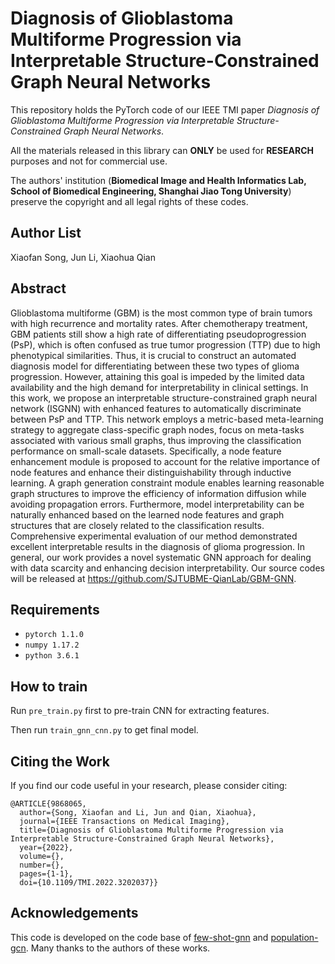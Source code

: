 
# Diagnosis of Glioblastoma Multiforme Progression via Interpretable Structure-Constrained Graph Neural Networks

This repository holds the PyTorch code of our IEEE TMI paper *Diagnosis of Glioblastoma Multiforme Progression via Interpretable Structure-Constrained Graph Neural Networks*. 

All the materials released in this library can **ONLY** be used for **RESEARCH** purposes and not for commercial use.

The authors' institution (**Biomedical Image and Health Informatics Lab, School of Biomedical Engineering, Shanghai Jiao Tong University**) preserve the copyright and all legal rights of these codes.


## Author List

Xiaofan Song, Jun Li, Xiaohua Qian


## Abstract

Glioblastoma multiforme (GBM) is the most common type of brain tumors with high recurrence and mortality rates. After chemotherapy treatment, GBM patients still show a high rate of differentiating pseudoprogression (PsP), which is often confused as true tumor progression (TTP) due to high phenotypical similarities. Thus, it is crucial to construct an automated diagnosis model for differentiating between these two types of glioma progression. However, attaining this goal is impeded by the limited data availability and the high demand for interpretability in clinical settings. In this work, we propose an interpretable structure-constrained graph neural network (ISGNN) with enhanced features to automatically discriminate between PsP and TTP. This network employs a metric-based meta-learning strategy to aggregate class-specific graph nodes, focus on meta-tasks associated with various small graphs, thus improving the classification performance on small-scale datasets. Specifically, a node feature enhancement module is proposed to account for the relative importance of node features and enhance their distinguishability through inductive learning. A graph generation constraint module enables learning reasonable graph structures to improve the efficiency of information diffusion while avoiding propagation errors. Furthermore, model interpretability can be naturally enhanced based on the learned node features and graph structures that are closely related to the classification results. Comprehensive experimental evaluation of our method demonstrated excellent interpretable results in the diagnosis of glioma progression. In general, our work provides a novel systematic GNN approach for dealing with data scarcity and enhancing decision interpretability. Our source codes will be released at https://github.com/SJTUBME-QianLab/GBM-GNN.


## Requirements

* `pytorch 1.1.0`
* `numpy 1.17.2`
* `python 3.6.1`


## How to train

Run ```pre_train.py``` first to pre-train CNN for extracting features.

Then run ```train_gnn_cnn.py``` to get final model.



## Citing the Work

If you find our code useful in your research, please consider citing:

```
@ARTICLE{9868065,
  author={Song, Xiaofan and Li, Jun and Qian, Xiaohua},
  journal={IEEE Transactions on Medical Imaging}, 
  title={Diagnosis of Glioblastoma Multiforme Progression via Interpretable Structure-Constrained Graph Neural Networks}, 
  year={2022},
  volume={},
  number={},
  pages={1-1},
  doi={10.1109/TMI.2022.3202037}}
```



## Acknowledgements

This code is developed on the code base of [few-shot-gnn](https://github.com/vgsatorras/few-shot-gnn) and [population-gcn](https://github.com/parisots/population-gcn). Many thanks to the authors of these works.  